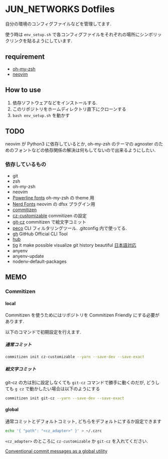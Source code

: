 # JUN_NETWORKS Dotfiles

自分の環境のコンフィグファイルなどを管理してます.

使う時は `env_setup.sh` で各コンフィグファイルをそれぞれの場所にシンボリックリンクを貼るようにしています.

## requirement

- [oh-my-zsh](https://github.com/ohmyzsh/ohmyzsh)
- [neovim](https://github.com/neovim/neovim)

## How to use

1. 依存ソフトウェアなどをインストールする.
2. このリポジトリをホームディレクトリ直下にクローンする
3. `bash env_setup.sh` を動かす

## TODO

neovim が Python3 に依存しているとか, oh-my-zsh のテーマの agnoster のためのフォントなどの依存関係の解決は何もしてないので出来るようにしたい.

### 依存しているもの

- git
- zsh
- oh-my-zsh
- neovim
- [Powerline fonts](https://github.com/powerline/fonts) oh-my-zsh の theme 用
- [Nerd Fonts](https://github.com/ryanoasis/nerd-fonts) neovim の dfsx プラグイン用
- [commitizen](https://github.com/commitizen/cz-cli)
- [cz-customizable](https://github.com/leoforfree/cz-customizable) commitizen の設定
- [git-cz](https://github.com/streamich/git-cz) commitizen で絵文字コミット
- [peco](https://github.com/peco/peco) CLI フィルタリングツール. .gitconfig 内で使ってる.
- [gh](https://github.com/cli/cli) GitHub Official CLI Tool
- [hub](https://github.com/github/hub)
- [tig](https://github.com/jonas/tig) it make possible visualize git history beautiful [日本語対応](https://blog.freks.jp/tig-install/)
- anyenv
- anyenv-update
- nodenv-default-packages

## MEMO

### Commitizen

#### local

Commitizen を使うためにはリポジトリを Commitizen Friendly にする必要があります.

以下のコマンドで初期設定を行えます.

##### 通常コミット

```bash
commitizen init cz-customizable --yarn --save-dev --save-exact
```

##### 絵文字コミット

git-cz の方は別に設定しなくても `git-cz` コマンドで勝手に動くのだが, どうしても `g cz` で動かしたい場合は以下のようにする

```bash
commitizen init git-cz --yarn --save-dev --save-exact
```

#### global

通常コミットとデフォルトコミット, どちらをデフォルトにするか設定できます

```bash
echo '{ "path": "<cz_adapter>" }' > ~/.czrc
```

`<cz_adapter>` のところに `cz-customizable` か `git-cz` を入れてください.

[Conventional commit messages as a global utility](https://github.com/commitizen/cz-cli#conventional-commit-messages-as-a-global-utility)
